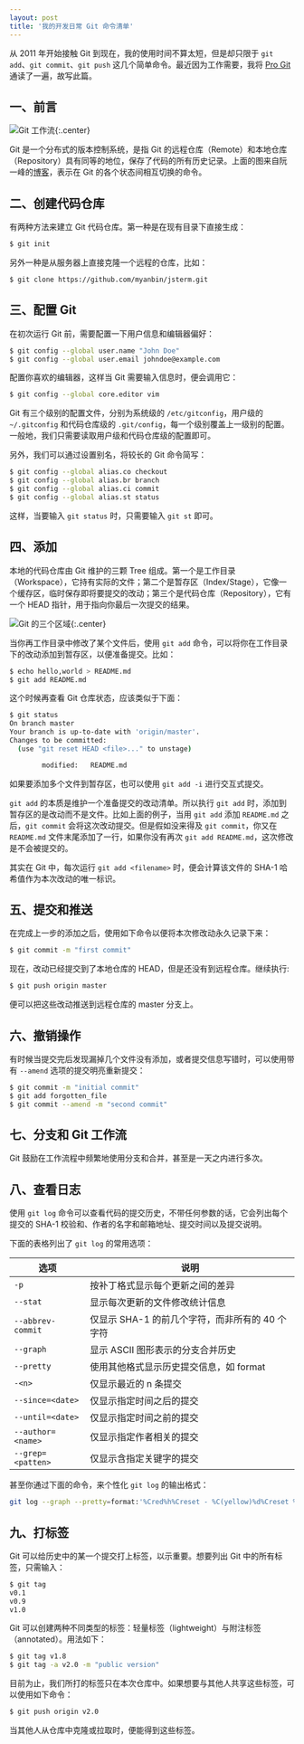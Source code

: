 ```yaml
---
layout: post
title: '我的开发日常 Git 命令清单'
---
```



从 2011 年开始接触 Git 到现在，我的使用时间不算太短，但是却只限于 `git add`、`git commit`、`git push` 这几个简单命令。最近因为工作需要，我将 [Pro Git](https://git-scm.com/book/zh/v2) 通读了一遍，故写此篇。


## 一、前言

![Git 工作流](https://infp.github.io/blogimages/git-status.png){:.center}

Git 是一个分布式的版本控制系统，是指 Git 的远程仓库（Remote）和本地仓库（Repository）具有同等的地位，保存了代码的所有历史记录。上面的图来自阮一峰的[博客](http://www.ruanyifeng.com/blog/2015/12/git-cheat-sheet.html)，表示在 Git 的各个状态间相互切换的命令。

## 二、创建代码仓库

有两种方法来建立 Git 代码仓库。第一种是在现有目录下直接生成：

~~~sh
$ git init
~~~

另外一种是从服务器上直接克隆一个远程的仓库，比如：

~~~sh
$ git clone https://github.com/myanbin/jsterm.git
~~~

## 三、配置 Git

在初次运行 Git 前，需要配置一下用户信息和编辑器偏好：

~~~sh
$ git config --global user.name "John Doe"
$ git config --global user.email johndoe@example.com
~~~

配置你喜欢的编辑器，这样当 Git 需要输入信息时，便会调用它：

~~~sh
$ git config --global core.editor vim
~~~

Git 有三个级别的配置文件，分别为系统级的 `/etc/gitconfig`，用户级的 `~/.gitconfig` 和代码仓库级的 `.git/config`，每一个级别覆盖上一级别的配置。一般地，我们只需要读取用户级和代码仓库级的配置即可。

另外，我们可以通过设置别名，将较长的 Git 命令简写：

~~~sh
$ git config --global alias.co checkout
$ git config --global alias.br branch
$ git config --global alias.ci commit
$ git config --global alias.st status
~~~

这样，当要输入 `git status` 时，只需要输入 `git st` 即可。


## 四、添加

本地的代码仓库由 Git 维护的三颗 Tree 组成。第一个是工作目录（Workspace），它持有实际的文件；第二个是暂存区（Index/Stage），它像一个缓存区，临时保存即将要提交的改动；第三个是代码仓库（Repository），它有一个 HEAD 指针，用于指向你最后一次提交的结果。

![Git 的三个区域](https://infp.github.io/blogimages/git-areas.png){:.center}

当你再工作目录中修改了某个文件后，使用 `git add` 命令，可以将你在工作目录下的改动添加到暂存区，以便准备提交。比如：

~~~sh
$ echo hello,world > README.md
$ git add README.md
~~~

这个时候再查看 Git 仓库状态，应该类似于下面：

~~~sh
$ git status
On branch master
Your branch is up-to-date with 'origin/master'.
Changes to be committed:
  (use "git reset HEAD <file>..." to unstage)

        modified:   README.md

~~~

如果要添加多个文件到暂存区，也可以使用 `git add -i` 进行交互式提交。

`git add` 的本质是维护一个准备提交的改动清单。所以执行 `git add` 时，添加到暂存区的是改动而不是文件。比如上面的例子，当用 `git add` 添加 `README.md` 之后，`git commit` 会将这次改动提交。但是假如没来得及 `git commit`，你又在 `README.md` 文件末尾添加了一行，如果你没有再次 `git add README.md`，这次修改是不会被提交的。

其实在 Git 中，每次运行 `git add <filename>` 时，便会计算该文件的 SHA-1 哈希值作为本次改动的唯一标识。


## 五、提交和推送

在完成上一步的添加之后，使用如下命令以便将本次修改动永久记录下来：

~~~sh
$ git commit -m "first commit"
~~~

现在，改动已经提交到了本地仓库的 HEAD，但是还没有到远程仓库。继续执行:

~~~sh
$ git push origin master
~~~

便可以把这些改动推送到远程仓库的 master 分支上。


## 六、撤销操作

有时候当提交完后发现漏掉几个文件没有添加，或者提交信息写错时，可以使用带有 `--amend` 选项的提交明亮重新提交：

~~~sh
$ git commit -m "initial commit"
$ git add forgotten_file
$ git commit --amend -m "second commit"
~~~

## 七、分支和 Git 工作流

Git 鼓励在工作流程中频繁地使用分支和合并，甚至是一天之内进行多次。

## 八、查看日志

使用 `git log` 命令可以查看代码的提交历史，不带任何参数的话，它会列出每个提交的 SHA-1 校验和、作者的名字和邮箱地址、提交时间以及提交说明。

下面的表格列出了 `git log` 的常用选项：

| 选项   | 说明   |
|-------------------|-------------------|
| `-p`              | 按补丁格式显示每个更新之间的差异   |
| `--stat`          | 显示每次更新的文件修改统计信息   |
| `--abbrev-commit` | 仅显示 SHA-1 的前几个字符，而非所有的 40 个字符   |
| `--graph`         | 显示 ASCII 图形表示的分支合并历史   |
| `--pretty`        | 使用其他格式显示历史提交信息，如 format   |
| `-<n>`            | 仅显示最近的 n 条提交   |
| `--since=<date>`  | 仅显示指定时间之后的提交   |
| `--until=<date>`  | 仅显示指定时间之前的提交   |
| `--author=<name>` | 仅显示指定作者相关的提交   |
| `--grep=<patten>` | 仅显示含指定关键字的提交   |

甚至你通过下面的命令，来个性化 `git log` 的输出格式：

~~~sh
git log --graph --pretty=format:'%Cred%h%Creset - %C(yellow)%d%Creset %s %Cgreen (%cr) %C(blue)<%an>%Creset' --abbrev-commit
~~~


## 九、打标签

Git 可以给历史中的某一个提交打上标签，以示重要。想要列出 Git 中的所有标签，只需输入：

~~~sh
$ git tag
v0.1
v0.9
v1.0
~~~

Git 可以创建两种不同类型的标签：轻量标签（lightweight）与附注标签（annotated）。用法如下：

~~~sh
$ git tag v1.8
$ git tag -a v2.0 -m "public version"
~~~

目前为止，我们所打的标签只在本次仓库中。如果想要与其他人共享这些标签，可以使用如下命令：

~~~sh
$ git push origin v2.0
~~~

当其他人从仓库中克隆或拉取时，便能得到这些标签。
